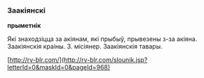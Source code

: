 ### Заакіянскі
**прыметнік**

Які знаходзіцца за акіянам, які прыбыў, прывезены з-за акіяна. Заакіянскія краіны. З. місіянер. Заакіянскія тавары.

<a rel="author">[http://rv-blr.com/](http://rv-blr.com/slounik.jsp?letterId=0&maskId=0&pageId=968)</a>
